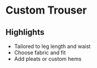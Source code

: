# Custom Trouser

## Highlights
- Tailored to leg length and waist
- Choose fabric and fit
- Add pleats or custom hems
